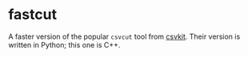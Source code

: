 # fastcut

A faster version of the popular `csvcut` tool from 
[csvkit](https://github.com/wireservice/csvkit). Their version is
written in Python; this one is C++.

